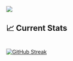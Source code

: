 <a href="https://www.linkedin.com/in/developer-nur/">
<img src="https://i.ibb.co/hfcdPK1/My-first-design-1-3.png" />
</a>

## :chart_with_upwards_trend: Current Stats

<br />


<a href="https://git.io/streak-stats" align="center">
<img src="https://streak-stats.demolab.com?user=Developer-Nur&theme=highcontrast&exclude_days=Fri&hide_total_contributions=true&hide_current_streak=true&hide_longest_streak=true" alt="GitHub Streak" />
</a>
